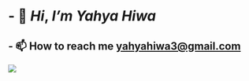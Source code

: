 # - 👋 _Hi_, _I’m_ _Yahya_ _Hiwa_ 
## - 📫 How to reach me yahyahiwa3@gmail.com
<img src="https://images2.alphacoders.com/941/941898.jpg"   >
